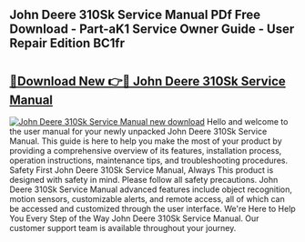 ## John Deere 310Sk Service Manual PDf Free Download - Part-aK1 Service Owner Guide - User Repair Edition BC1fr

# <h2><a href="http://bc92715.oget.top/?id=John+Deere+310Sk+Service+Manual">🔗Download New 👉🔴 John Deere 310Sk Service Manual</a></h2>

[![John Deere 310Sk Service Manual new download](https://i.imgur.com/5g1atiW.png)](http://bc92715.oget.top/?id=John+Deere+310Sk+Service+Manual)
Hello and welcome to the user manual for your newly unpacked John Deere 310Sk Service Manual. This guide is here to help you make the most of your product by providing a comprehensive overview of its features, installation process, operation instructions, maintenance tips, and troubleshooting procedures. Safety First John Deere 310Sk Service Manual, Always This product is designed with safety in mind. Please follow all safety precautions. John Deere 310Sk Service Manual advanced features include object recognition, motion sensors, customizable alerts, and remote access, all of which can be accessed and customized through the user interface. We're Here to Help You Every Step of the Way John Deere 310Sk Service Manual. Our customer support team is available throughout your journey.
